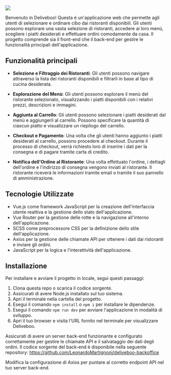<img src="https://i.imgur.com/kKxlvJ8.png" />

Benvenuto in Deliveboo! Questa è un'applicazione web che permette agli utenti di selezionare e ordinare cibo dai ristoranti disponibili. Gli utenti possono esplorare una vasta selezione di ristoranti, accedere ai loro menù, scegliere i piatti desiderati e effettuare ordini comodamente da casa. Il progetto comprende sia il front-end che il back-end per gestire le funzionalità principali dell'applicazione.

## Funzionalità principali

- **Selezione e Filtraggio dei Ristoranti**: Gli utenti possono navigare attraverso la lista dei ristoranti disponibili e filtrarli in base al tipo di cucina desiderata.

- **Esplorazione del Menù**: Gli utenti possono esplorare il menù del ristorante selezionato, visualizzando i piatti disponibili con i relativi prezzi, descrizioni e immagini.

- **Aggiunta al Carrello**: Gli utenti possono selezionare i piatti desiderati dal menù e aggiungerli al carrello. Possono specificare la quantità di ciascun piatto e visualizzare un riepilogo del carrello.

- **Checkout e Pagamento**: Una volta che gli utenti hanno aggiunto i piatti desiderati al carrello, possono procedere al checkout. Durante il processo di checkout, verrà richiesto loro di inserire i dati per la consegna e di pagare tramite carta di credito.

- **Notifica dell'Ordine al Ristorante**: Una volta effettuato l'ordine, i dettagli dell'ordine e l'indirizzo di consegna vengono inviati al ristorante. Il ristorante riceverà le informazioni tramite email o tramite il suo pannello di amministrazione.

## Tecnologie Utilizzate

- Vue.js come framework JavaScript per la creazione dell'interfaccia utente reattiva e la gestione dello stato dell'applicazione.
- Vue Router per la gestione delle rotte e la navigazione all'interno dell'applicazione.
- SCSS come preprocessore CSS per la definizione dello stile dell'applicazione.
- Axios per la gestione delle chiamate API per ottenere i dati dai ristoranti e inviare gli ordini.
- JavaScript per la logica e l'interattività dell'applicazione.

## Installazione

Per installare e avviare il progetto in locale, segui questi passaggi:

1. Clona questa repo o scarica il codice sorgente.
2. Assicurati di avere Node.js installato sul tuo sistema.
3. Apri il terminale nella cartella del progetto.
4. Esegui il comando `npm install` o `npm i` per installare le dipendenze.
5. Esegui il comando `npm run dev` per avviare l'applicazione in modalità di sviluppo.
6. Apri il tuo browser e visita l'URL fornito nel terminale per visualizzare Deliveboo.

Assicurati di avere un server back-end funzionante e configurato correttamente per gestire le chiamate API e il salvataggio dei dati degli ordini. Il codice sorgente del back-end è disponibile nella seguente repository: https://github.com/LeonardoMartignoni/deliveboo-backoffice

Modifica la configurazione di Axios per puntare al corretto endpoint API nel tuo server back-end.


